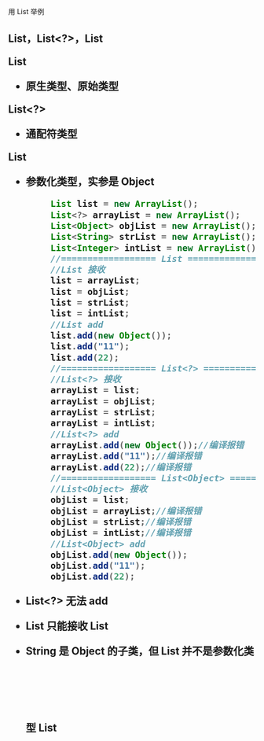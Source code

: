 



用 List 举例



## List，List<?>，List<Object>

List

- 原生类型、原始类型

List<?>

- 通配符类型

List<Object>

- 参数化类型，实参是 Object



```java
		List list = new ArrayList();
        List<?> arrayList = new ArrayList();
        List<Object> objList = new ArrayList();
        List<String> strList = new ArrayList();
        List<Integer> intList = new ArrayList();
		//================== List ================
        //List 接收
        list = arrayList;
        list = objList;
        list = strList;
        list = intList;
        //List add
        list.add(new Object());
        list.add("11");
        list.add(22);
		//================== List<?> ================
		//List<?> 接收
        arrayList = list;
        arrayList = objList;
        arrayList = strList;
        arrayList = intList;
        //List<?> add
        arrayList.add(new Object());//编译报错
        arrayList.add("11");//编译报错
        arrayList.add(22);//编译报错
		//================== List<Object> ================
		//List<Object> 接收
        objList = list;
        objList = arrayList;//编译报错
        objList = strList;//编译报错
        objList = intList;//编译报错
        //List<Object> add
        objList.add(new Object());
        objList.add("11");
        objList.add(22);
```

- List<?> 无法 add
- List<Object> 只能接收 List

- String 是 Object 的子类，但 List<String> 并不是参数化类型 List<Object> 的子类
- 但 List<String> 是原生类型 List 的子类







## 泛型通配符

?





## 有界通配符



Collections#copy

```
//PECS 原则
//src   producer extends
//dest  consumer super
public static <T> void copy(List<? super T> dest, List<? extends T> src){

}
```



### <? extends T>





### <? super T>





## 泛型擦除

 

```java
public  void method(List list) {

}
public  void method(List<Object> list) {

}
public  void method(List<?> list) {

}
public  void method(List<String> list) {

}
```

- 其中任意 2 个同时写即编译报错

